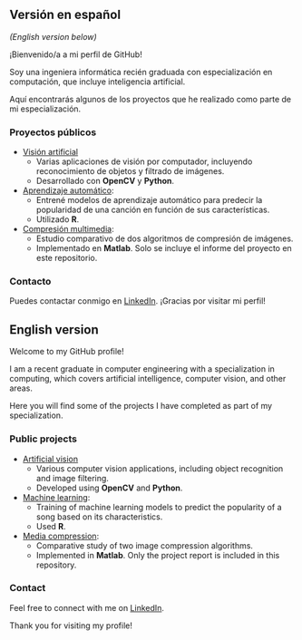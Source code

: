 ## Versión en español
*(English version below)*

¡Bienvenido/a a mi perfil de GitHub!

Soy una ingeniera informática recién graduada con especialización en computación, que incluye inteligencia artificial.

Aquí encontrarás algunos de los proyectos que he realizado como parte de mi especialización.

### Proyectos públicos
- [Visión artificial](https://github.com/LolaConde/Vision-Artificial)
    - Varias aplicaciones de visión por computador, incluyendo reconocimiento de objetos y filtrado de imágenes.
    - Desarrollado con **OpenCV** y **Python**.
- [Aprendizaje automático](https://github.com/LolaConde/Predictor_popularidad_canciones): 
    - Entrené modelos de aprendizaje automático para predecir la popularidad de una canción en función de sus características.
    - Utilizado **R**.
- [Compresión multimedia](https://github.com/LolaConde/Compresion-de-imagenes-basada-en-DCT): 
    - Estudio comparativo de dos algoritmos de compresión de imágenes.
    - Implementado en **Matlab**. Solo se incluye el informe del proyecto en este repositorio.

### Contacto

Puedes contactar conmigo en [LinkedIn](https://www.linkedin.com/in/lola-conde-herrera/).
¡Gracias por visitar mi perfil!

## English version

Welcome to my GitHub profile!

I am a recent graduate in computer engineering with a specialization in computing, which covers artificial intelligence, computer vision, and other areas.

Here you will find some of the projects I have completed as part of my specialization.

### Public projects

- [Artificial vision](https://github.com/LolaConde/Vision-Artificial)
    - Various computer vision applications, including object recognition and image filtering.
    - Developed using **OpenCV** and **Python**.
- [Machine learning](https://github.com/LolaConde/Predictor_popularidad_canciones): 
    - Training of machine learning models to predict the popularity of a song based on its characteristics.
    - Used **R**.
- [Media compression](https://github.com/LolaConde/Compresion-de-imagenes-basada-en-DCT): 
    - Comparative study of two image compression algorithms.
    - Implemented in **Matlab**. Only the project report is included in this repository.

### Contact

Feel free to connect with me on [LinkedIn](https://www.linkedin.com/in/lola-conde-herrera/). 

Thank you for visiting my profile!
